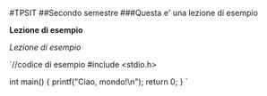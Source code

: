 #TPSIT
##Secondo semestre
###Questa e' una lezione di esempio

**Lezione di esempio**

*Lezione di esempio*

`//codice di esempio
#include <stdio.h>

int main() {
    printf("Ciao, mondo!\n");
    return 0;
}
`
